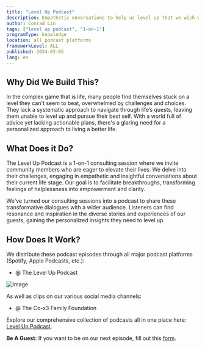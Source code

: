 ```yaml
---
title: "Level Up Podcast"
description: Empathetic onversations to help us level up that we wish we had a decade ago.
author: Conrad Lin
tags: ["level up podcast", "1-on-1"]
programType: knowledge
location: all podcast platforms
frameworkLevel: ALL
published: 2024-02-05
lang: en
---
```



## Why Did We Build This?

In the complex game that is life, many people find themselves stuck on a level they can't seem to beat, overwhelmed by challenges and choices. They lack a systematic approach to navigate through life’s quests, leaving them unable to level up and pursue their best self. With a world full of advice yet lacking actionable plans, there's a glaring need for a personalized approach to living a better life.

## What Does it Do?

The Level Up Podcast is a 1-on-1 consulting session where we invite community members who are eager to elevate their lives. We delve into their challenges, engaging in empathetic and insightful conversations about their current life stage. Our goal is to facilitate breakthroughs, transforming feelings of helplessness into empowerment and clarity.

We've turned our consulting sessions into a podcast to share these transformative dialogues with a wider audience. Listeners can find resonance and inspiration in the diverse stories and experiences of our guests, gaining the personalized insights they need to level up.

## How Does It Work?

We distribute these podcast episodes through all major podcast platforms (Spotify, Apple Podcasts, etc.):

- @ The Level Up Podcast 

![Image](./thumbnail.png)

As well as clips on our various social media channels:

- @ The Co-x3 Family Foundation

Explore our comprehensive collection of podcasts all in one place here: [Level Up Podcast](/unlock-your-potential/programs?tags=level%20up%20podcast).

**Be A Guest:** If you want to be on our next episode, fill out this [form](https://thex3family.larksuite.com/share/base/form/shrusYAQsZBndhseIOk3lk0Couc).